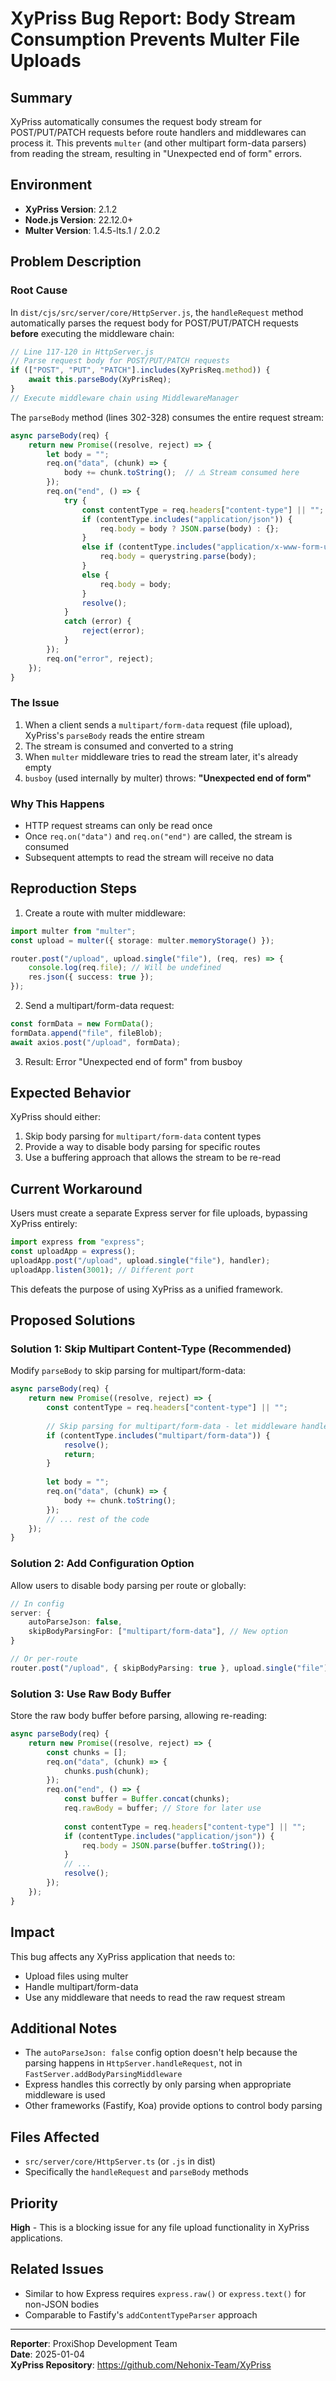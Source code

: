 # XyPriss Bug Report: Body Stream Consumption Prevents Multer File Uploads

## Summary
XyPriss automatically consumes the request body stream for POST/PUT/PATCH requests before route handlers and middlewares can process it. This prevents `multer` (and other multipart form-data parsers) from reading the stream, resulting in "Unexpected end of form" errors.

## Environment
- **XyPriss Version**: 2.1.2
- **Node.js Version**: 22.12.0+
- **Multer Version**: 1.4.5-lts.1 / 2.0.2

## Problem Description

### Root Cause
In `dist/cjs/src/server/core/HttpServer.js`, the `handleRequest` method automatically parses the request body for POST/PUT/PATCH requests **before** executing the middleware chain:

```javascript
// Line 117-120 in HttpServer.js
// Parse request body for POST/PUT/PATCH requests
if (["POST", "PUT", "PATCH"].includes(XyPrisReq.method)) {
    await this.parseBody(XyPrisReq);
}
// Execute middleware chain using MiddlewareManager
```

The `parseBody` method (lines 302-328) consumes the entire request stream:

```javascript
async parseBody(req) {
    return new Promise((resolve, reject) => {
        let body = "";
        req.on("data", (chunk) => {
            body += chunk.toString();  // ⚠️ Stream consumed here
        });
        req.on("end", () => {
            try {
                const contentType = req.headers["content-type"] || "";
                if (contentType.includes("application/json")) {
                    req.body = body ? JSON.parse(body) : {};
                }
                else if (contentType.includes("application/x-www-form-urlencoded")) {
                    req.body = querystring.parse(body);
                }
                else {
                    req.body = body;
                }
                resolve();
            }
            catch (error) {
                reject(error);
            }
        });
        req.on("error", reject);
    });
}
```

### The Issue
1. When a client sends a `multipart/form-data` request (file upload), XyPriss's `parseBody` reads the entire stream
2. The stream is consumed and converted to a string
3. When `multer` middleware tries to read the stream later, it's already empty
4. `busboy` (used internally by multer) throws: **"Unexpected end of form"**

### Why This Happens
- HTTP request streams can only be read once
- Once `req.on("data")` and `req.on("end")` are called, the stream is consumed
- Subsequent attempts to read the stream will receive no data

## Reproduction Steps

1. Create a route with multer middleware:
```typescript
import multer from "multer";
const upload = multer({ storage: multer.memoryStorage() });

router.post("/upload", upload.single("file"), (req, res) => {
    console.log(req.file); // Will be undefined
    res.json({ success: true });
});
```

2. Send a multipart/form-data request:
```javascript
const formData = new FormData();
formData.append("file", fileBlob);
await axios.post("/upload", formData);
```

3. Result: Error "Unexpected end of form" from busboy

## Expected Behavior
XyPriss should either:
1. Skip body parsing for `multipart/form-data` content types
2. Provide a way to disable body parsing for specific routes
3. Use a buffering approach that allows the stream to be re-read

## Current Workaround
Users must create a separate Express server for file uploads, bypassing XyPriss entirely:

```typescript
import express from "express";
const uploadApp = express();
uploadApp.post("/upload", upload.single("file"), handler);
uploadApp.listen(3001); // Different port
```

This defeats the purpose of using XyPriss as a unified framework.

## Proposed Solutions

### Solution 1: Skip Multipart Content-Type (Recommended)
Modify `parseBody` to skip parsing for multipart/form-data:

```javascript
async parseBody(req) {
    return new Promise((resolve, reject) => {
        const contentType = req.headers["content-type"] || "";
        
        // Skip parsing for multipart/form-data - let middleware handle it
        if (contentType.includes("multipart/form-data")) {
            resolve();
            return;
        }
        
        let body = "";
        req.on("data", (chunk) => {
            body += chunk.toString();
        });
        // ... rest of the code
    });
}
```

### Solution 2: Add Configuration Option
Allow users to disable body parsing per route or globally:

```typescript
// In config
server: {
    autoParseJson: false,
    skipBodyParsingFor: ["multipart/form-data"], // New option
}

// Or per-route
router.post("/upload", { skipBodyParsing: true }, upload.single("file"), handler);
```

### Solution 3: Use Raw Body Buffer
Store the raw body buffer before parsing, allowing re-reading:

```javascript
async parseBody(req) {
    return new Promise((resolve, reject) => {
        const chunks = [];
        req.on("data", (chunk) => {
            chunks.push(chunk);
        });
        req.on("end", () => {
            const buffer = Buffer.concat(chunks);
            req.rawBody = buffer; // Store for later use
            
            const contentType = req.headers["content-type"] || "";
            if (contentType.includes("application/json")) {
                req.body = JSON.parse(buffer.toString());
            }
            // ...
            resolve();
        });
    });
}
```

## Impact
This bug affects any XyPriss application that needs to:
- Upload files using multer
- Handle multipart/form-data
- Use any middleware that needs to read the raw request stream

## Additional Notes
- The `autoParseJson: false` config option doesn't help because the parsing happens in `HttpServer.handleRequest`, not in `FastServer.addBodyParsingMiddleware`
- Express handles this correctly by only parsing when appropriate middleware is used
- Other frameworks (Fastify, Koa) provide options to control body parsing

## Files Affected
- `src/server/core/HttpServer.ts` (or `.js` in dist)
- Specifically the `handleRequest` and `parseBody` methods

## Priority
**High** - This is a blocking issue for any file upload functionality in XyPriss applications.

## Related Issues
- Similar to how Express requires `express.raw()` or `express.text()` for non-JSON bodies
- Comparable to Fastify's `addContentTypeParser` approach

---

**Reporter**: ProxiShop Development Team  
**Date**: 2025-01-04  
**XyPriss Repository**: https://github.com/Nehonix-Team/XyPriss